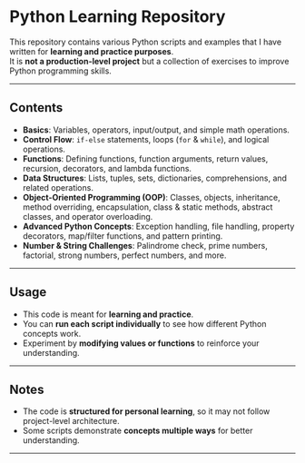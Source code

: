 # Python Learning Repository

This repository contains various Python scripts and examples that I have written for **learning and practice purposes**.  
It is **not a production-level project** but a collection of exercises to improve Python programming skills.

---

## Contents

- **Basics**: Variables, operators, input/output, and simple math operations.
- **Control Flow**: `if-else` statements, loops (`for` & `while`), and logical operations.
- **Functions**: Defining functions, function arguments, return values, recursion, decorators, and lambda functions.
- **Data Structures**: Lists, tuples, sets, dictionaries, comprehensions, and related operations.
- **Object-Oriented Programming (OOP)**: Classes, objects, inheritance, method overriding, encapsulation, class & static methods, abstract classes, and operator overloading.
- **Advanced Python Concepts**: Exception handling, file handling, property decorators, map/filter functions, and pattern printing.
- **Number & String Challenges**: Palindrome check, prime numbers, factorial, strong numbers, perfect numbers, and more.

---

## Usage

- This code is meant for **learning and practice**.
- You can **run each script individually** to see how different Python concepts work.
- Experiment by **modifying values or functions** to reinforce your understanding.

---

## Notes

- The code is **structured for personal learning**, so it may not follow project-level architecture.
- Some scripts demonstrate **concepts multiple ways** for better understanding.

---
